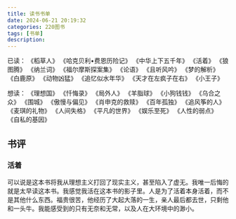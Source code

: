 ```yaml
---
title: 读书书单
date: 2024-06-21 20:19:32
categories: 220图书
tags: [书单]
description: 
---
```

已读：
《稻草人》
《哈克贝利•费恩历险记》
《中华上下五千年》
《活着》
《狼图腾》
《纳兰词》
《福尔摩斯探案集》
《论语》
《且听风吟》
《梦的解析》
《白鹿原》
《动物凶猛》
《追忆似水年华》
《天才在左疯子在右》
《小王子》

想读：
《理想国》
《忏悔录》
《局外人》
《羊脂球》
《小狗钱钱》
《乌合之众》
《围城》
《傲慢与偏见》
《肖申克的救赎》
《百年孤独》
《追风筝的人》
《麦琪的礼物》
《人间失格》
《平凡的世界》
《娱乐至死》
《人性的弱点》
《自私的基因》

## 书评

### 活着

可以说是这本书将我从理想主义打回了现实主义，甚至陷入了虚无。我唯一后悔的就是太早读这本书。我感觉我活在这本书的影子里。人是为了活着本身活着，而不是其他什么东西。福贵很苦，他经历了大起大落的一生，亲人最后都去世，只剩他和一头牛。我能感受到的只有无奈和无常，以及人在大环境中的渺小。